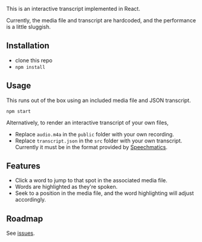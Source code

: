 This is an interactive transcript implemented in React.

Currently, the media file and transcript are hardcoded, and the performance is a little sluggish.

## Installation

* clone this repo
* `npm install`

## Usage

This runs out of the box using an included media file and JSON transcript.

```npm start```

Alternatively, to render an interactive transcript of your own files,

* Replace `audio.m4a` in the `public` folder with your own recording.
* Replace `transcript.json` in the `src` folder with your own transcript.  Currently it must be in the format provided by [Speechmatics](https://speechmatics.com).

## Features

* Click a word to jump to that spot in the associated media file.
* Words are highlighted as they're spoken.
* Seek to a position in the media file, and the word highlighting will adjust accordingly.

## Roadmap

See [issues](https://github.com/zevaverbach/react_interactive_transcript/issues).
